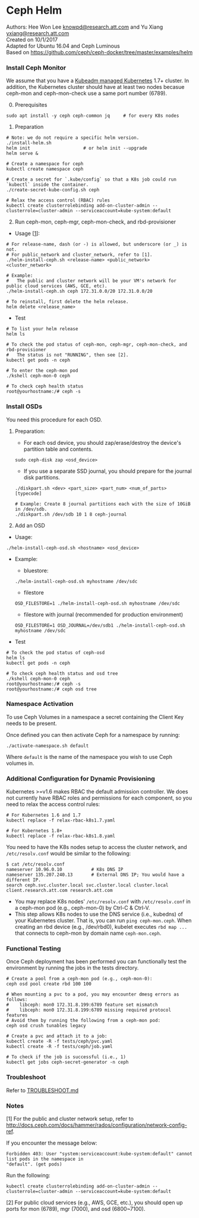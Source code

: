 # Ceph Helm
Authors: Hee Won Lee <knowpd@research.att.com> and Yu Xiang <yxiang@research.att.com>    
Created on 10/1/2017  
Adapted for Ubuntu 16.04 and Ceph Luminous  
Based on https://github.com/ceph/ceph-docker/tree/master/examples/helm  
 
### Install Ceph Monitor

We assume that you have a [Kubeadm managed Kubernetes](../../../install-kubeadm) 1.7+ cluster. 
In addition, the Kubernetes cluster should have at least two nodes becasue ceph-mon and ceph-mon-check use a same port number (6789).

0. Prerequisites
```
sudo apt install -y ceph ceph-common jq		# for every K8s nodes
```
1. Preparation
```
# Note: we do not require a specific helm version.
./install-helm.sh
helm init                    # or helm init --upgrade
helm serve &

# Create a namespace for ceph
kubectl create namespace ceph

# Create a secret for `.kube/config` so that a K8s job could run `kubectl` inside the container.
./create-secret-kube-config.sh ceph

# Relax the access control (RBAC) rules
kubectl create clusterrolebinding add-on-cluster-admin --clusterrole=cluster-admin --serviceaccount=kube-system:default
```

2. Run ceph-mon, ceph-mgr, ceph-mon-check, and rbd-provisioner
- Usage [[1](#notes)]:
```
# For release-name, dash (or -) is allowed, but underscore (or _) is not.
# For public_network and cluster_network, refer to [1].
./helm-install-ceph.sh <release-name> <public_network> <cluster_network>

# Example:
#   The public and cluster network will be your VM's network for public cloud services (AWS, GCE, etc).
./helm-install-ceph.sh ceph 172.31.0.0/20 172.31.0.0/20

# To reinstall, first delete the helm release.
helm delete <release_name>
```

- Test
```
# To list your helm release
helm ls

# To check the pod status of ceph-mon, ceph-mgr, ceph-mon-check, and rbd-provisioner
#   The status is not "RUNNING", then see [2].
kubectl get pods -n ceph

# To enter the ceph-mon pod
./kshell ceph-mon-0 ceph

# To check ceph health status
root@yourhostname:/# ceph -s
```

### Install OSDs
You need this procedure for each OSD.

1. Preparation:  
   * For each osd device, you should zap/erase/destroy the device's partition table and contents.
   ```
   sudo ceph-disk zap <osd_device>
   ```
   * If you use a separate SSD journal, you should prepare for the journal disk partitions.
   ```
   ./diskpart.sh <dev> <part_size> <part_num> <num_of_parts> [typecode]
   
   # Example: Create 8 journal partitions each with the size of 10GiB in /dev/sdb.
   ./diskpart.sh /dev/sdb 10 1 8 ceph-journal 
   ```

2. Add an OSD
- Usage:
```
./helm-install-ceph-osd.sh <hostname> <osd_device>
```

- Example:
   - bluestore:
   ```
   ./helm-install-ceph-osd.sh myhostname /dev/sdc
   ```

   - filestore
   ```
   OSD_FILESTORE=1 ./helm-install-ceph-osd.sh myhostname /dev/sdc
   ```

   - filestore with journal (recommended for production environment)
   ```
   OSD_FILESTORE=1 OSD_JOURNAL=/dev/sdb1 ./helm-install-ceph-osd.sh myhostname /dev/sdc
   ```

- Test
```
# To check the pod status of ceph-osd
helm ls
kubectl get pods -n ceph

# To check ceph health status and osd tree
./kshell ceph-mon-0 ceph
root@yourhostname:/# ceph -s
root@yourhostname:/# ceph osd tree
```
   
### Namespace Activation

To use Ceph Volumes in a namespace a secret containing the Client Key needs to be present.

Once defined you can then activate Ceph for a namespace by running:
```
./activate-namespace.sh default
```

Where `default` is the name of the namespace you wish to use Ceph volumes in.


### Additional Configuration for Dynamic Provisioning

Kubernetes >=v1.6 makes RBAC the default admission controller. We does not currently have RBAC roles and permissions for each
component, so you need to relax the access control rules:
```
# For Kubernetes 1.6 and 1.7
kubectl replace -f relax-rbac-k8s1.7.yaml

# For Kubernetes 1.8+
kubectl replace -f relax-rbac-k8s1.8.yaml
```
You need to have the K8s nodes setup to access the cluster network, and `/etc/resolv.conf` would be similar to the following:
```
$ cat /etc/resolv.conf
nameserver 10.96.0.10           # K8s DNS IP
nameserver 135.207.240.13       # External DNS IP; You would have a different IP.
search ceph.svc.cluster.local svc.cluster.local cluster.local client.research.att.com research.att.com
```
   - You may replace K8s nodes' `/etc/resolv.conf` with `/etc/resolv.conf` in a ceph-mon pod (e.g., ceph-mon-0) by Ctrl-C & Ctrl-V.
   - This step allows K8s nodes to use the DNS service (i.e., kubedns) of your Kubernetes cluster. That is, you can run `ping ceph-mon.ceph`. When creating an rbd device (e.g., /dev/rbd0), kubelet executes `rbd map ...` that connects to ceph-mon by domain name `ceph-mon.ceph`.

### Functional Testing
Once Ceph deployment has been performed you can functionally test the environment by running the jobs in the tests directory.
```
# Create a pool from a ceph-mon pod (e.g., ceph-mon-0):
ceph osd pool create rbd 100 100

# When mounting a pvc to a pod, you may encounter dmesg errors as follows: 
#    libceph: mon0 172.31.8.199:6789 feature set mismatch
#    libceph: mon0 172.31.8.199:6789 missing required protocol features
# Avoid them by running the following from a ceph-mon pod:
ceph osd crush tunables legacy

# Create a pvc and attach it to a job:
kubectl create -R -f tests/ceph/pvc.yaml
kubectl create -R -f tests/ceph/job.yaml

# To check if the job is successful (i.e., 1)
kubectl get jobs ceph-secret-generator -n ceph
```

### Troubleshoot
Refer to [TROUBLESHOOT.md](./TROUBLESHOOT.md)

### Notes
[1] For the public and cluster network setup, refer to http://docs.ceph.com/docs/hammer/rados/configuration/network-config-ref.   

If you encounter the message below:
```
Forbidden 403: User "system:serviceaccount:kube-system:default" cannot list pods in the namespace in
"default". (get pods)
```
Run the following: 
```
kubectl create clusterrolebinding add-on-cluster-admin --clusterrole=cluster-admin --serviceaccount=kube-system:default
```

[2] For public cloud services (e.g., AWS, GCE, etc.), you should open up ports for mon (6789), mgr (7000), and osd (6800~7100).
